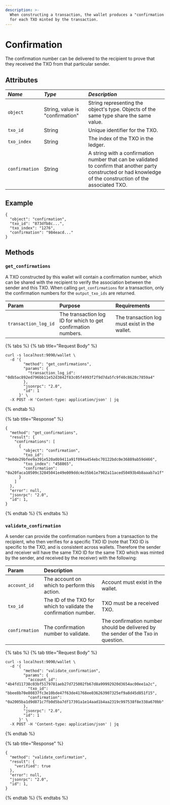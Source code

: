 ```yaml
---
description: >-
  When constructing a transaction, the wallet produces a "confirmation number"
  for each TXO minted by the transaction.
---
```


# Confirmation

The confirmation number can be delivered to the recipient to prove that they received the TXO from that particular sender.

## Attributes

| _Name_ | _Type_ | _Description_ |
| :--- | :--- | :--- |
| `object` | String, value is "confirmation" | String representing the object's type. Objects of the same type share the same value. |
| `txo_id` | String | Unique identifier for the TXO. |
| `txo_index` | String | The index of the TXO in the ledger. |
| `confirmation` | String | A string with a confirmation number that can be validated to confirm that another party constructed or had knowledge of the construction of the associated TXO. |

## Example

```text
{
  "object": "confirmation",
  "txo_id": "873dfb8c...",
  "txo_index": "1276",
  "confirmation": "984eacd..."
}
```

## Methods

### `get_confirmations`

A TXO constructed by this wallet will contain a confirmation number, which can be shared with the recipient to verify the association between the sender and this TXO. When calling `get_confirmations` for a transaction, only the confirmation numbers for the `output_txo_ids` are returned.

| Param | Purpose | Requirements |
| :--- | :--- | :--- |
| `transaction_log_id` | The transaction log ID for which to get confirmation numbers. | The transaction log must exist in the wallet. |

{% tabs %}
{% tab title="Request Body" %}
```text
curl -s localhost:9090/wallet \
  -d '{
        "method": "get_confirmations",
        "params": {
          "transaction_log_id": "0db5ac892ed796bb11e52d3842f83c05f4993f2f9d7da5fc9f40c8628c7859a4"
        },
        "jsonrpc": "2.0",
        "id": 1
      }' \
  -X POST -H 'Content-type: application/json' | jq
```
{% endtab %}

{% tab title="Response" %}
```text
{
  "method": "get_confirmations",
  "result": {
    "confirmations": [
      {
        "object": "confirmation",
        "txo_id": "9e0de29bfee9a391e520a0b9411a91f094a454ebc70122bdc0e36889ab59d466",
        "txo_index": "458865",
        "confirmation": "0a20faca10509c32845041e49e009ddc4e35b61e7982a11aced50493b4b8aaab7a1f"
      }
    ]
  },
  "error": null,
  "jsonrpc": "2.0",
  "id": 1,
}
```
{% endtab %}
{% endtabs %}

### `validate_confirmation`

A sender can provide the confirmation numbers from a transaction to the recipient, who then verifies for a specific TXO ID \(note that TXO ID is specific to the TXO, and is consistent across wallets. Therefore the sender and receiver will have the same TXO ID for the same TXO which was minted by the sender, and received by the receiver\) with the following:

| Param | Description |  |
| :--- | :--- | :--- |
| `account_id` | The account on which to perform this action. | Account must exist in the wallet. |
| `txo_id` | The ID of the TXO for which to validate the confirmation number. | TXO must be a received TXO. |
| `confirmation` | The confirmation number to validate. | The confirmation number should be delivered by the sender of the Txo in question. |

{% tabs %}
{% tab title="Request Body" %}
```text
curl -s localhost:9090/wallet \
  -d '{
        "method": "validate_confirmation",
        "params": {
          "account_id": "4b4fd11738c03bf5179781aeb27d725002fb67d8a99992920d3654ac00ee1a2c",
          "txo_id": "bbee8b70e80837fc3e10bde47f63de41768ee036263907325ef9a8d45d851f15",
          "confirmation": "0a2005ba1d9d871c7fb0d5ba7df17391a1e14aad1b4aa2319c997538f8e338a670bb"
        },
        "jsonrpc": "2.0",
        "id": 1
      }' \
  -X POST -H 'Content-type: application/json' | jq
```
{% endtab %}

{% tab title="Response" %}
```text
{
  "method": "validate_confirmation",
  "result": {
    "verified": true
  },
  "error": null,
  "jsonrpc": "2.0",
  "id": 1,
}
```
{% endtab %}
{% endtabs %}

